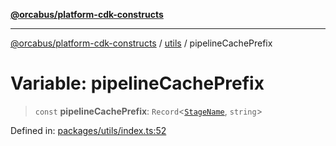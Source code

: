 [**@orcabus/platform-cdk-constructs**](../../../../README.md)

***

[@orcabus/platform-cdk-constructs](../../../../README.md) / [utils](../README.md) / pipelineCachePrefix

# Variable: pipelineCachePrefix

> `const` **pipelineCachePrefix**: `Record`\<[`StageName`](../type-aliases/StageName.md), `string`\>

Defined in: [packages/utils/index.ts:52](https://github.com/OrcaBus/platform-cdk-constructs/blob/main/packages/utils/index.ts#L52)
